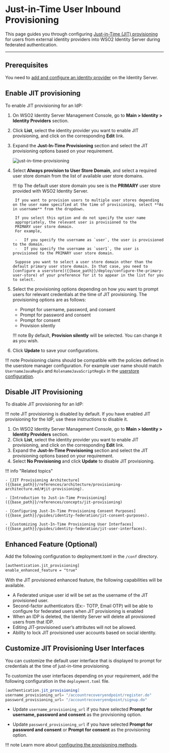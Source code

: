 # Just-in-Time User Inbound Provisioning

This page guides you through configuring [Just-in-Time (JIT) provisioning]({{base_path}}/references/concepts/jit-provisioning) for users from external identity providers into WSO2 Identity Server during federated authentication.

-----

## Prerequisites
You need to [add and configure an identity provider]({{base_path}}/guides/identity-federation/add-idp) on the Identity Server.

## Enable JIT provisioning

To enable JIT provisioning for an IdP:

1. On WSO2 Identity Server Management Console, go to **Main > Identity > Identity Providers** section.
2. Click **List**, select the identity provider you want to enable JIT provisioning, and click on the corresponding **Edit** link.
3. Expand the **Just-In-Time Provisioning** section and select the JIT provisioning options based on your requirement.

    ![just-in-time-provisioning]({{base_path}}/assets/img/guides/just-in-time-provisioning.png)

4. Select **Always provision to User Store Domain**, and select a required user store domain from the list of available user store domains.

    !!! tip
        The default user store domain you see is the **PRIMARY** user store provided with WSO2 Identity Server.

        If you want to provision users to multiple user stores depending on the user name specified at the time of provisioning, select **As in username** from the dropdown.
                    
        If you select this option and do not specify the user name
        appropriately, the relevant user is provisioned to the
        PRIMARY user store domain.  
        For example,
                    
        -   If you specify the username as `user`, the user is provisioned to the domain.
        -   If you specify the username as `user1`, the user is provisioned to the PRIMARY user store domain.

        Suppose you want to select a user store domain other than the default primary user store domain. In that case, you need to [configure a userstore]({{base_path}}/deploy/configure-the-primary-user-store) of your preference for it to appear in the list for you to select.

5. Select the provisioning options depending on how you want to prompt users for relevant credentials at the time of JIT provisioning. The provisioning options are as follows:

    - Prompt for username, password, and consent
    - Prompt for password and consent
    - Prompt for consent
    - Provision silently

    !!! note
        By default, **Provision silently** will be selected. You can change it as you wish.

6. Click **Update** to save your configurations.

!!! note
    Provisioning claims should be compatible with the policies defined in the userstore manager configuration. For example
    user name should match `UsernameJavaRegEx` and `RolenameJavaScriptRegEx` in the [userstore configuration]({{base_path}}/deploy/configure-user-stores/).

## Disable JIT Provisioning

To disable JIT provisioning for an IdP:

!!! note
    JIT provisioning is disabled by default. If you have enabled JIT provisioning for the IdP, use these instructions to disable it.

1. On WSO2 Identity Server Management Console, go to **Main > Identity > Identity Providers** section.
2. Click **List**, select the identity provider you want to enable JIT provisioning, and click on the corresponding **Edit** link.
3. Expand the **Just-In-Time Provisioning** section and select the JIT provisioning options based on your requirement.  
4. Select **No Provisioning** and click **Update** to disable JIT provisioning.

!!! info "Related topics"

    - [JIT Provisioning Architecture]({{base_path}}/references/architecture/provisioning-architecture.md/#jit-provisioning).

    - [Introduction to Just-in-Time Provisioning]({{base_path}}/references/concepts/jit-provisioning)
    
    - [Configuring Just-In-Time Provisioning Consent Purposes]({{base_path}}/guides/identity-federation/jit-consent-purposes).

    - [Customizing Just-In-Time Provisioning User Interfaces]({{base_path}}/guides/identity-federation/jit-user-interfaces).

<!-- [Guide: Outbound Just-in-Time Provisioning](TODO:link-to-guide) -->

## Enhanced Feature (Optional)

Add the following configuration to deployment.toml in the `/conf` directory.

```xml
[authentication.jit_provisioning]
enable_enhanced_feature = "true"
```

With the JIT provisioned enhanced feature, the following capabilities will be available.

- A Federated unique user id will be set as the username of the JIT provisioned user.
- Second-factor authenticators (Ex:- TOTP, Email OTP) will be able to configure for federated users when JIT provisioning is enabled
- When an IDP is deleted, the Identity Server will delete all provisioned users from that IDP.
- Editing JIT-provisioned user’s attributes will not be allowed.
- Ability to lock JIT provisioned user accounts based on social identity.


## Customize JIT Provisioning User Interfaces

You can customize the default user interface that is displayed to prompt for credentials at the time of just-in-time provisioning.

To customize the user interfaces depending on your requirement, add the following configuration in the `deployment.toml` file.

``` java
[authentication.jit_provisioning]
username_provisioning_url= "/accountrecoveryendpoint/register.do"
password_provisioning_url= "/accountrecoveryendpoint/signup.do"
```

- Update `username_provisioning_url` if you have selected **Prompt for username, password and consent** as the provisioning option.

- Update `password_provisioning_url` if you have selected **Prompt for password and consent** or **Prompt for consent** as the provisioning option.

!!! note
    Learn more about [configuring the provisioning methods]({{base_path}}/guides/identity-federation/jit-workflow).